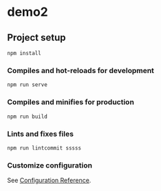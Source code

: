 # demo2

## Project setup
```
npm install
```

### Compiles and hot-reloads for development
```
npm run serve
```

### Compiles and minifies for production
```
npm run build
```

### Lints and fixes files
```
npm run lintcommit sssss
```

### Customize configuration
See [Configuration Reference](https://cli.vuejs.org/config/).
